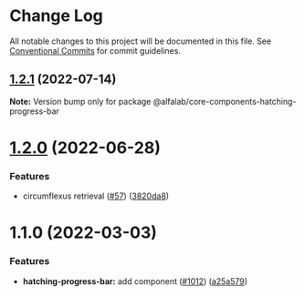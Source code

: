 # Change Log

All notable changes to this project will be documented in this file.
See [Conventional Commits](https://conventionalcommits.org) for commit guidelines.

## [1.2.1](https://github.com/core-ds/core-components/compare/@alfalab/core-components-hatching-progress-bar@1.2.0...@alfalab/core-components-hatching-progress-bar@1.2.1) (2022-07-14)

**Note:** Version bump only for package @alfalab/core-components-hatching-progress-bar





# [1.2.0](https://github.com/core-ds/core-components/compare/@alfalab/core-components-hatching-progress-bar@1.1.2...@alfalab/core-components-hatching-progress-bar@1.2.0) (2022-06-28)


### Features

* circumflexus retrieval ([#57](https://github.com/core-ds/core-components/issues/57)) ([3820da8](https://github.com/core-ds/core-components/commit/3820da818bcdcbee6904c648b3e29c3c828fe202))





# 1.1.0 (2022-03-03)


### Features

* **hatching-progress-bar:** add component ([#1012](https://github.com/core-ds/core-components/issues/1012)) ([a25a579](https://github.com/core-ds/core-components/commit/a25a5793df91c9e9cf213c7d1215c771c1851141))
